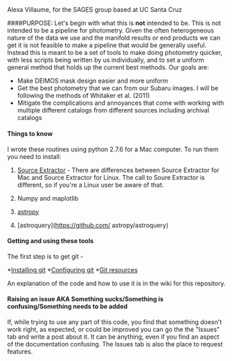 ##
Alexa Villaume, for the SAGES group based at UC Santa Cruz


####PURPOSE:
Let's begin with what this is **not** intended to be. This is not intended to be a pipeline for photometry. Given the often heterogeneous nature of
the data we use and the manifold results or end products we can get it is not feasible to make a pipeline that would be generally useful. Instead
this is meant to be a set of tools to make doing photometry quicker, with less scripts being written by us individually, and to set a uniform
general method that holds up the current best methods. Our goals are:
* Make DEIMOS mask design easier and more uniform
* Get the best photometry that we can from our Subaru images. I will be following the methods of Whitaker et al. (2011)
* Mitigate the complications and annoyances that come with working with multiple different catalogs from different sources including archival
  catalogs 

#### Things to know

I wrote these routines using python 2.7.6 for a Mac computer. To run them you need to install:

1. [Source Extractor](http://www.astromatic.net/software/sextractor) - There are differences between Source Extractor for Mac and Source
   Extractor for Linux. The call to Soure Extractor is different, so if you're a Linux user be aware of that.

2. Numpy and maplotlib
3. [astropy](http://www.astropy.org/)
4. [astroquery](https://github.com/  astropy/astroquery)

#### Getting and using these tools

The first step is to get git - 

*[Installing git](http://docs.astropy.org/en/stable/development/workflow/git_install.html)
*[Configuring git](http://docs.astropy.org/en/stable/development/workflow/git_configure.html)
*[Git resources](http://docs.astropy.org/en/stable/development/workflow/git_resources.html)


An explanation of the code and how to use it is in the wiki for this repository.

#### Raising an issue AKA Something sucks/Something is confusing/Something needs to be added

If, while trying to use any part of this code, you find that something doesn't work right, as expected, or could be improved you can go the the
"Issues" tab and write a post about it. It can be anything, even if you find an aspect of the documentation confusing. The Issues tab is also the
place to request features. 

